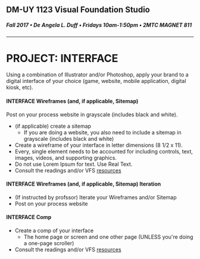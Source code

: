 ## DM-UY 1123 Visual Foundation Studio
##### Fall 2017 • De Angela L. Duff • Fridays 10am-1:50pm • 2MTC MAGNET 811 
---


# PROJECT: INTERFACE
Using a combination of Illustrator and/or Photoshop, apply your brand to a digital interface of your choice (game, website, mobile application, digital kiosk, etc).

#### INTERFACE Wireframes (and, if applicable, Sitemap)     
Post on your process website in grayscale (includes black and white). 
* (if applicable) create a sitemap
  * If you are doing a website, you also need to include a sitemap in grayscale (includes black and white)
* Create a wireframe of your interface in letter dimensions (8 1/2 x 11). 
* Every, single element needs to be accounted for including controls, text, images, videos, and supporting graphics. 
* Do not use Lorem Ipsum for text. Use Real Text.
* Consult the readings and/or VFS <a href="dm1123_vfs_recommended_resources.md">resources</a> 

#### INTERFACE Wireframes  (and, if applicable, Sitemap) Iteration  
* (If instructed by profssor) Iterate your Wireframes and/or Sitemap
* Post on your process website

#### INTERFACE Comp 
* Create a comp of your interface 
    * The home page or screen and one other page (UNLESS you're doing a one-page scroller)
* Consult the readings and/or VFS <a href="dm1123_vfs_recommended_resources.md">resources</a> 



